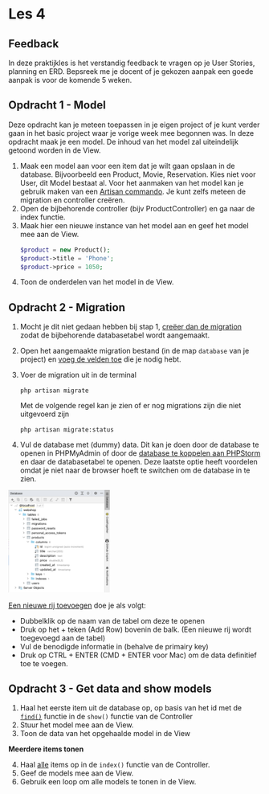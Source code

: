# Les 4

## Feedback

In deze praktijkles is het verstandig feedback te vragen op je User Stories, planning en ERD. Bepsreek me je docent of je gekozen aanpak een goede aanpak is voor de komende 5 weken. 

## Opdracht 1 - Model

Deze opdracht kan je meteen toepassen in je eigen project of je kunt verder gaan in het basic project waar je vorige week mee begonnen was. In deze opdracht maak je een model. De inhoud van het model zal uiteindelijk getoond worden in de View.

1. Maak een model aan voor een item dat je wilt gaan opslaan in de database. Bijvoorbeeld een Product, Movie, Reservation. Kies niet voor User, dit Model bestaat al. Voor het aanmaken van het model kan je gebruik maken van een [Artisan commando](https://laravel.com/docs/10.x/eloquent#generating-model-classes). Je kunt zelfs meteen de migration en controller creëren. 
2. Open de bijbehorende controller (bijv ProductController) en ga naar de index functie. 
3. Maak hier een nieuwe instance van het model aan en geef het model mee aan de View. 
   ```PHP
   $product = new Product();
   $product->title = 'Phone';
   $product->price = 1050;
   ```
5. Toon de onderdelen van het model in de View.


## Opdracht 2 - Migration

1. Mocht je dit niet gedaan hebben bij stap 1, [creëer dan de migration](https://laravel.com/docs/10.x/migrations#generating-migrations) zodat de bijbehorende databasetabel wordt aangemaakt. 
2. Open het aangemaakte migration bestand (in de map `database` van je project) en [voeg de velden toe](https://laravel.com/docs/10.x/migrations#creating-tables) die je nodig hebt.
3. Voer de migration uit in de terminal
   ```
   php artisan migrate
   ```
   Met de volgende regel kan je zien of er nog migrations zijn die niet uitgevoerd zijn
 
   ```
   php artisan migrate:status
   ```
 4. Vul de database met (dummy) data. Dit kan je doen door de database te openen in PHPMyAdmin of door de [database te koppelen aan PHPStorm](https://www.jetbrains.com/help/phpstorm/mariadb.html) en daar de databasetabel te openen. Deze laatste optie heeft voordelen omdat je niet naar de browser hoeft te switchen om de database in te zien. 
   <img src="../images/phpstorm-database.png" width="40%"/>
   
   [Een nieuwe rij toevoegen](https://www.jetbrains.com/help/phpstorm/table-editor.html) doe je als volgt:
   
   - Dubbelklik op de naam van de tabel om deze te openen
   - Druk op het + teken (Add Row) bovenin de balk. (Een nieuwe rij wordt toegevoegd aan de tabel)
   - Vul de benodigde informatie in (behalve de primairy key)
   - Druk op CTRL + ENTER (CMD + ENTER voor Mac) om de data definitief toe te voegen.

## Opdracht 3 - Get data and show models

1. Haal het eerste item uit de database op, op basis van het id met de [`find()`](https://laravel.com/docs/10.x/eloquent#retrieving-single-models) functie in de `show()` functie van de Controller
2. Stuur het model mee aan de View.
3. Toon de data van het opgehaalde model in de View

**Meerdere items tonen**

4. Haal [alle](https://laravel.com/docs/10.x/eloquent#retrieving-models) items op in de `index()` functie van de Controller.
5. Geef de models mee aan de View.
6. Gebruik een loop om alle models te tonen in de View.

